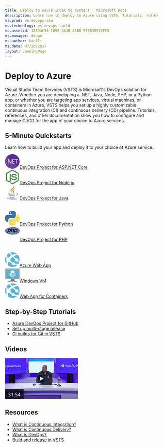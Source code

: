 ```yaml
---
title: Deploy to Azure index to content | Microsoft Docs    
description: Learn how to deploy to Azure using VSTS. Tutorials, references, and other documentation.  
ms.prod: vs-devops-alm
ms.technology: vs-devops-build
ms.assetid: 125D4C50-1098-4A4D-81B8-97501BE47FC5  
ms.manager: douge
ms.author: kaelli
ms.date: 07/20/2017
layout: LandingPage
---
```


# Deploy to Azure

Visual Studio Team Services (VSTS) is Microsoft's DevOps solution for Azure. Whether you are developing a .NET, Java, Node, PHP, or a Python app, or whether you are targeting app services, virtual machines, or containers in Azure, VSTS helps you set up a highly customizable continuous integration (CI) and continuous delivery (CD) pipeline. Tutorials, references, and other documentation show you how to configure and manage CI/CD for the app of your choice to Azure services.

## 5-Minute Quickstarts

Learn how to build your app and deploy it to your choice of Azure service.

<!-- Converting to icon48 format, this gets cleaner in YAML -->
<div class="ico48Case halfStack"><div class="ico48Link"><a href="../build-release/apps/cd/azure/azure-devops-project-aspnetcore.md?toc=/vsts/deploy-azure/toc.json&bc=/vsts/deploy-azure/breadcrumb/toc.json"><img width="48" height="48" alt="" src="../build-release/_img/index/logo_net.svg"><span>DevOps Project for ASP.NET Core</span></a></div><div class="ico48Link"><a href="../build-release/apps/cd/azure/azure-devops-project-nodejs.md?toc=/vsts/deploy-azure/toc.json&bc=/vsts/deploy-azure/breadcrumb/toc.json"><img width="48" height="48" alt="" src="../build-release/_img/index/logo_nodejs.svg"><span>DevOps Project for Node.js</span></a></div><div class="ico48Link"><a href="../build-release/apps/cd/azure/azure-devops-project-java.md?toc=/vsts/deploy-azure/toc.json&bc=/vsts/deploy-azure/breadcrumb/toc.json"><img width="48" height="48" alt="" src="../build-release/_img/index/logo_java.svg"><span>DevOps Project for Java</span></a></div>
<br/><br/>
<div class="ico48Link"><a href="../build-release/apps/cd/azure/azure-devops-project-python.md?toc=/vsts/deploy-azure/toc.json&bc=/vsts/deploy-azure/breadcrumb/toc.json"><img width="48" height="48" alt="" src="../build-release/_img/index/logo_python.svg"><span>DevOps Project for Python</span></a></div><div class="ico48Link"><a href="../build-release/apps/cd/azure/azure-devops-project-php.md?toc=/vsts/deploy-azure/toc.json&bc=/vsts/deploy-azure/breadcrumb/toc.json"><img width="48" height="48" alt="" src="../build-release/_img/index/logo_php.svg"><span>DevOps Project for PHP</span></a></div>
<br/><br/>
<div class="ico48Link"><a href="../build-release/apps/cd/azure/aspnet-core-to-azure-webapp.md?toc=/vsts/deploy-azure/toc.json&bc=/vsts/deploy-azure/breadcrumb/toc.json"><img width="48" height="48" alt="" src="../build-release/_img/index/app-service-web.png"><span>Azure Web App</span></a></div><div class="ico48Link"><a href="../build-release/apps/cd/deploy-webdeploy-iis-deploygroups.md?toc=/vsts/deploy-azure/toc.json&bc=/vsts/deploy-azure/breadcrumb/toc.json"><img width="48" height="48" alt="" src="../build-release/_img/index/virtualmachine.png"><span>Windows VM</span></a></div><div class="ico48Link"><a href="../build-release/apps/cd/deploy-docker-webapp.md?toc=/vsts/deploy-azure/toc.json&bc=/vsts/deploy-azure/breadcrumb/toc.json"><img width="48" height="48" alt="" src="../build-release/_img/index/app-service-web.png"><span>Web App for Containers</span></a></div></div>

## Step-by-Step Tutorials  

* [Azure DevOps Project for GitHub](../build-release/actions/azure-devops-project-github.md?toc=/vsts/deploy-azure/toc.json&bc=/vsts/deploy-azure/breadcrumb/toc.json)
* [Set up multi-stage release](../build-release/actions/define-multistage-release-process.md?toc=/vsts/deploy-azure/toc.json&bc=/vsts/deploy-azure/breadcrumb/toc.json)
* [CI builds for Git in VSTS](../build-release/actions/ci-build-git.md?toc=/vsts/deploy-azure/toc.json&bc=/vsts/deploy-azure/breadcrumb/toc.json)

## Videos

[![Zero to DevOps](../build-release/_img/index/zero-to-devops-video.png)](https://channel9.msdn.com/events/Visual-Studio/Visual-Studio-2017-Launch/190)

## Resources

- [What is Continuous Integration?](https://www.visualstudio.com/learn/what-is-continuous-integration/)  
- [What is Continuous Delivery?](https://www.visualstudio.com/learn/what-is-continuous-delivery/)  
- [What is DevOps?](https://www.visualstudio.com/learn/what-is-devops/)
- [Build and release in VSTS](../build-release/index.md)
